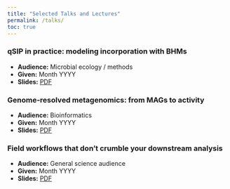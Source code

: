 ```yaml
---
title: "Selected Talks and Lectures"
permalink: /talks/
toc: true
---
```


### qSIP in practice: modeling incorporation with BHMs
- **Audience:** Microbial ecology / methods  
- **Given:** Month YYYY  
- **Slides:** [PDF](/assets/slides/2025-bhm-qsip.pdf)

### Genome-resolved metagenomics: from MAGs to activity
- **Audience:** Bioinformatics  
- **Given:** Month YYYY  
- **Slides:** [PDF](/assets/slides/2025-mag-activity.pdf)

### Field workflows that don’t crumble your downstream analysis
- **Audience:** General science audience  
- **Given:** Month YYYY  
- **Slides:** [PDF](/assets/slides/2025-fieldwork.pdf)

